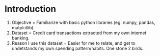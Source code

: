 # Introduction
1. Objective = Familiarize with basic python libraries (eg: numpy, pandas, matplotlib) 
2. Dataset = Credit card transactions extracted from my own internet banking.
3. Reason I use this dataset = Easier for me to relate, and get to undetstands my own spending pattern/habits. One stone 2 birds.
